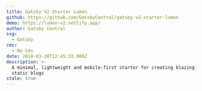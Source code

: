 ```yaml
---
title: Gatsby V2 Starter Lumen
github: https://github.com/GatsbyCentral/gatsby-v2-starter-lumen
demo: https://lumen-v2.netlify.app/
author: Gatsby Central
ssg:
  - Gatsby
cms:
  - No Cms
date: 2018-03-30T12:45:33.000Z
description: >-
  A minimal, lightweight and mobile-first starter for creating blazing-fast
  static blogs
stale: true
---
```


